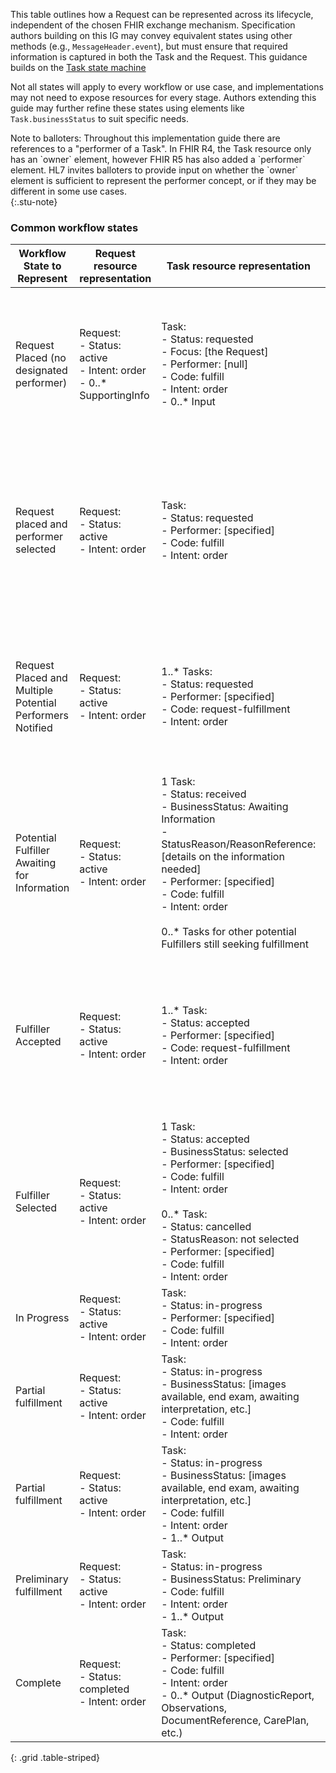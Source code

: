 This table outlines how a Request can be represented across its lifecycle, independent of the chosen FHIR exchange mechanism. Specification authors building on this IG may convey equivalent states using other methods (e.g., <code>MessageHeader.event</code>), but must ensure that required information is captured in both the Task and the Request. This guidance builds on the [Task state machine](https://hl7.org/fhir/task.html#statemachine)

Not all states will apply to every workflow or use case, and implementations may not need to expose resources for every stage. Authors extending this guide may further refine these states using elements like <code>Task.businessStatus</code> to suit specific needs.

<div markdown="1">
Note to balloters: Throughout this implementation guide there are references to a "performer of a Task". In FHIR R4, the Task resource only has an `owner` element, however FHIR R5 has also added a `performer` element. HL7 invites balloters to provide input on whether the `owner` element is sufficient to represent the performer concept, or if they may be different in some use cases.
</div>
{:.stu-note}

### Common workflow states

| Workflow State to Represent | Request resource representation |Task resource representation | Event resources representation | Descriptions |
| ----------------------------- | -----------------------------| -----------------------------| -----------------------------| -----------------------------| 
| Request Placed (no designated performer)        | Request:<br>- Status: active<br>- Intent: order<br>- 0..* SupportingInfo   | Task:<br>- Status: requested<br>- Focus: [the Request]<br>- Performer: [null]<br>- Code: fulfill<br>- Intent: order<br>- 0..* Input  | *Not set*  | This state can be a starting point for cases where the patient chooses the performer, cases when someone can *claim* the task, etc.       |
| Request placed and performer selected           | Request:<br>- Status: active<br>- Intent: order         | Task:<br>- Status: requested<br>- Performer: [specified]<br>- Code: fulfill<br>- Intent: order     | *Not set*  | This state can be a starting point for systems where the authorization of a request and the selection of a performer are done at the same time.  |
| Request Placed and Multiple Potential Performers Notified | Request:<br>- Status: active<br>- Intent: order         | 1..* Tasks:<br>- Status: requested<br>- Performer: [specified]<br>- Code: request-fulfillment<br>- Intent: order  | *Not set*          | This state can be a starting point for systems where there are multiple potential Fulfillers and they *bid* for the fulfillment.    |
| Potential Fulfiller Awaiting for Information    | Request:<br>- Status: active<br>- Intent: order     | 1 Task:<br>- Status: received<br>- BusinessStatus: Awaiting Information<br>- StatusReason/ReasonReference: [details on the information needed]<br>- Performer: [specified]<br>- Code: fulfill<br>- Intent: order<br><br>0..* Tasks for other potential Fulfillers still seeking fulfillment | *Not set*          | |
| Fulfiller Accepted          | Request:<br>- Status: active<br>- Intent: order     | 1..* Task:<br>- Status: accepted<br>- Performer: [specified]<br>- Code: request-fulfillment<br>- Intent: order  | *Not set*          | This state may be used where several potential Fulfillers may indicate they can provide service, and the Placer and Patient then choose.         |
| Fulfiller Selected          | Request:<br>- Status: active<br>- Intent: order     | 1 Task:<br>- Status: accepted<br>- BusinessStatus: selected<br>- Performer: [specified]<br>- Code: fulfill<br>- Intent: order<br><br>0..* Task:<br>- Status: cancelled<br>- StatusReason: not selected<br>- Performer: [specified]<br>- Code: fulfill<br>- Intent: order | *Not set*          | This state represents the selection of one out of possibly multiple Fulfillers who had bid on the Task.          |
| In Progress       | Request:<br>- Status: active<br>- Intent: order     | Task:<br>- Status: in-progress<br>- Performer: [specified]<br>- Code: fulfill<br>- Intent: order      | *Not set*          |    |
| Partial fulfillment         | Request:<br>- Status: active<br>- Intent: order     | Task:<br>- Status: in-progress<br>- BusinessStatus: [images available, end exam, awaiting interpretation, etc.]<br>- Code: fulfill<br>- Intent: order           | Awaiting Interpretation      |    | 
| Partial fulfillment         | Request:<br>- Status: active<br>- Intent: order     | Task:<br>- Status: in-progress<br>- BusinessStatus: [images available, end exam, awaiting interpretation, etc.]<br>- Code: fulfill<br>- Intent: order<br>- 1..* Output    | Draft    |    |
| Preliminary fulfillment     | Request:<br>- Status: active<br>- Intent: order     | Task:<br>- Status: in-progress<br>- BusinessStatus: Preliminary<br>- Code: fulfill<br>- Intent: order<br>- 1..* Output   | Preliminary        |    |
| Complete          | Request:<br>- Status: completed<br>- Intent: order  | Task:<br>- Status: completed<br>- Performer: [specified]<br>- Code: fulfill<br>- Intent: order<br>- 0..* Output (DiagnosticReport, Observations, DocumentReference, CarePlan, etc.)   | Complete (if service has an output) | |
{: .grid .table-striped}


<br>
